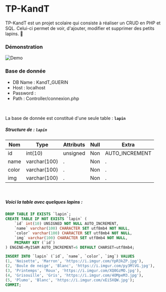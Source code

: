 # TP-KandT

TP-KandT est un projet scolaire qui consiste à réaliser un CRUD en PHP et SQL. Celui-ci permet de voir, d'ajouter, modifier et supprimer des petits lapins. 🐰

### Démonstration

![Demo](https://i.imgur.com/5ZDma4V.gif)

### Base de donnée

- DB Name : KandT_GUERIN
- Host : localhost
- Password :
- Path : Controller/connexion.php
    
<br>

La base de donnée est constitué d'une seule table : **`lapin`**

##### Structure de : **`lapin`**

| Nom | Type | Attributs | Null | Extra |
| --- | --- | --- | --- | --- |
| id | int(10) | unsigned | Non | AUTO_INCREMENT |
| name | varchar(100) |  .| Non |  .|
| color | varchar(100) | . | Non | . |
| img | varchar(100) | . | Non | . |

<br>

##### Voici la table avec quelques lapins :

```SQL
DROP TABLE IF EXISTS `lapin`;
CREATE TABLE IF NOT EXISTS `lapin` (
    `id` int(10) UNSIGNED NOT NULL AUTO_INCREMENT,
    `name` varchar(100) CHARACTER SET utf8mb4 NOT NULL,
    `color` varchar(100) CHARACTER SET utf8mb4 NOT NULL,
    `img` varchar(100) CHARACTER SET utf8mb4 NOT NULL,
    PRIMARY KEY (`id`)
) ENGINE=MyISAM AUTO_INCREMENT=6 DEFAULT CHARSET=utf8mb4;

INSERT INTO `lapin` (`id`, `name`, `color`, `img`) VALUES
(1, 'Noisette', 'Marron', 'https://i.imgur.com/YpR3kZP.jpg'),
(2, 'Boule de neige', 'Blanc', 'https://i.imgur.com/py3MlVG.jpg'),
(3, 'Printemps', 'Roux', 'https://i.imgur.com/XQ0GzMO.jpg'),
(4, 'Grisouille', 'Gris', 'https://i.imgur.com/4OMpeM3.jpg'),
(5, 'Plumo', 'Blanc', 'https://i.imgur.com/xEi5XQW.jpg');
COMMIT;
```

